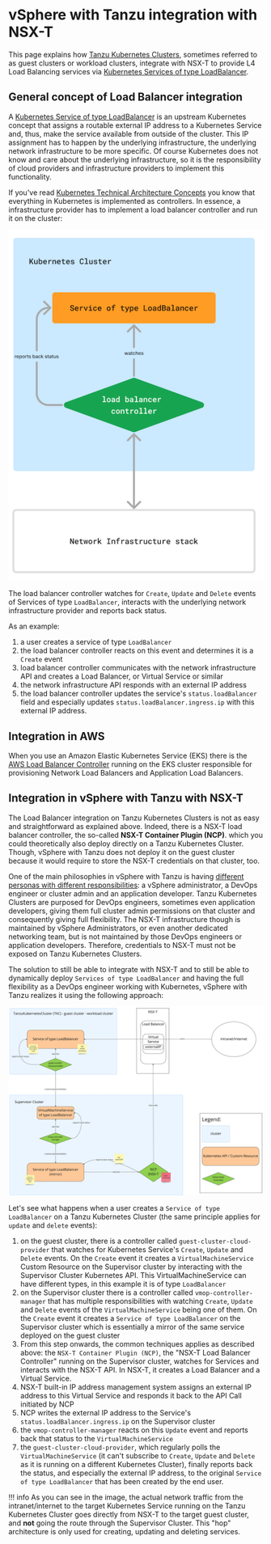 # vSphere with Tanzu integration with NSX-T

This page explains how [Tanzu Kubernetes Clusters](https://docs.vmware.com/en/VMware-vSphere/7.0/vmware-vsphere-with-tanzu/GUID-4D0D375F-C001-4F1D-AAB1-1789C5577A94.html), sometimes referred to as guest clusters or workload clusters, integrate with NSX-T to provide L4 Load Balancing services via [Kubernetes Services of type LoadBalancer](https://kubernetes.io/docs/concepts/services-networking/service/#loadbalancer).

## General concept of Load Balancer integration

A [Kubernetes Service of type LoadBalancer](https://kubernetes.io/docs/concepts/services-networking/service/#loadbalancer) is an upstream Kubernetes concept that assigns a routable external IP address to a Kubernetes Service and, thus, make the service available from outside of the cluster. This IP assignment has to happen by the underlying infrastructure, the underlying network infrastructure to be more specific. Of course Kubernetes does not know and care about the underlying infrastructure, so it is the responsibility of cloud providers and infrastructure providers to implement this functionality.

If you've read [Kubernetes Technical Architecture Concepts](./../kubernetes/technical-architecture-concepts.md) you know that everything in Kubernetes is implemented as controllers. In essence, a infrastructure provider has to implement a load balancer controller and run it on the cluster:

![Generic Load Balancer Controller](images/generic-load-balancer-controller.png)

The load balancer controller watches for `Create`, `Update` and `Delete` events of Services of type `LoadBalancer`, interacts with the underlying network infrastructure provider and reports back status. 

As an example:

1. a user creates a service of type `LoadBalancer`
1. the load balancer controller reacts on this event and determines it is a `Create` event
1. load balancer controller communicates with the network infrastructure API and creates a Load Balancer, or Virtual Service or similar
1. the network infrastructure API responds with an external IP address
1. the load balancer controller updates the service's `status.loadBalancer` field and especially updates `status.loadBalancer.ingress.ip` with this external IP address.

## Integration in AWS

When you use an Amazon Elastic Kubernetes Service (EKS) there is the [AWS Load Balancer Controller](https://kubernetes-sigs.github.io/aws-load-balancer-controller/v2.8/) running on the EKS cluster responsible for provisioning Network Load Balancers and Application Load Balancers.

## Integration in vSphere with Tanzu with NSX-T

The Load Balancer integration on Tanzu Kubernetes Clusters is not as easy and straightforward as explained above. Indeed, there is a NSX-T load balancer controller, the so-called **NSX-T Container Plugin (NCP)**. which you could theoretically also deploy directly on a Tanzu Kubernetes Cluster. Though, vSphere with Tanzu does not deploy it on the guest cluster because it would require to store the NSX-T credentials on that cluster, too.

One of the main philosophies in vSphere with Tanzu is having [different personas with different responsibilities](https://docs.vmware.com/en/VMware-vSphere/8.0/vsphere-with-tanzu-concepts-planning/GUID-70CAF0BB-1722-4526-9CE7-D5C92C15D7D0.html): a vSphere administrator, a DevOps engineer or cluster admin and an application developer. Tanzu Kubernetes Clusters are purposed for DevOps engineers, sometimes even application developers, giving them full cluster admin permissions on that cluster and consequently giving full flexibility. The NSX-T infrastructure though is maintained by vSphere Administrators, or even another dedicated networking team, but is not maintained by those DevOps engineers or application developers. Therefore, credentials to NSX-T must not be exposed on Tanzu Kubernetes Clusters.

The solution to still be able to integrate with NSX-T and to still be able to dynamically deploy `Services of type LoadBalancer` and having the full flexibility as a DevOps engineer working with Kubernetes, vSphere with Tanzu realizes it using the following approach:

![vSphere with Tanzu integration with NSX-T](./images/tkgs-nsx-t-integration-ncp.jpeg)

Let's see what happens when a user creates a `Service of type LoadBalancer` on a Tanzu Kubernetes Cluster (the same principle applies for `update` and `delete` events):

1. on the guest cluster, there is a controller called `guest-cluster-cloud-provider` that watches for Kubernetes Service's `Create`, `Update` and `Delete` events. On the `Create` event it creates a `VirtualMachineService` Custom Resource on the Supervisor cluster by interacting with the Supervisor Cluster Kubernetes API. This VirtualMachineService can have different types, in this example it is of type `LoadBalancer`
1. on the Supervisor cluster there is a controller called `vmop-controller-manager` that has multiple responsibilities with watching `Create`, `Update` and `Delete` events of the `VirtualMachineService` being one of them. On the `Create` event it creates a `Service of type LoadBalancer` on the Supervisor cluster which is essentially a mirror of the same service deployed on the guest cluster
1. From this step onwards, the common techniques applies as described above: the `NSX-T Container Plugin (NCP)`, the "NSX-T Load Balancer Controller" running on the Supervisor cluster, watches for Services and interacts with the NSX-T API. In NSX-T, it creates a Load Balancer and a Virtual Service.
1. NSX-T built-in IP address management system assigns an external IP address to this Virtual Service and responds it back to the API Call initiated by NCP
1. NCP writes the external IP address to the Service's `status.loadBalancer.ingress.ip` on the Supervisor cluster
1. the `vmop-controller-manager` reacts on this `Update` event and reports back that status to the `VirtualMachineService`
1. the `guest-cluster-cloud-provider`, which regularly polls the `VirtualMachineService` (it can't subscribe to `Create`, `Update` and `Delete` as it is running on a different Kubernetes Cluster), finally reports back the status, and especially the external IP address, to the original `Service of type LoadBalancer` that has been created by the end user.

!!! info
    As you can see in the image, the actual network traffic from the intranet/internet to the target Kubernetes Service running on the Tanzu Kubernetes Cluster goes directly from NSX-T to the target guest cluster, and **not** going the route through the Supervisor Cluster. This "hop" architecture is only used for creating, updating and deleting services.
